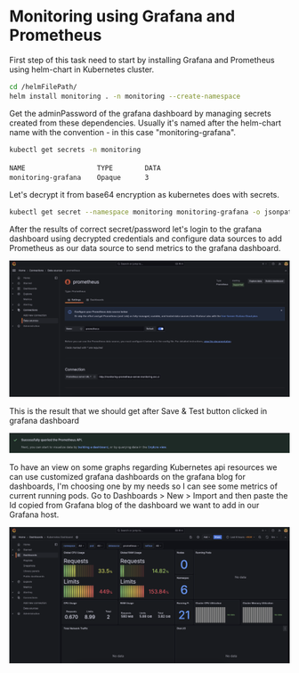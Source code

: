 # Monitoring using Grafana and Prometheus

First step of this task need to start by installing Grafana and Prometheus using helm-chart in Kubernetes cluster.

```bash
cd /helmFilePath/
helm install monitoring . -n monitoring --create-namespace
```

Get the adminPassword of the grafana dashboard by managing secrets created from these dependencies. Usually it's named after the helm-chart name with the convention -<name of app> in this case "monitoring-grafana".

```bash
kubectl get secrets -n monitoring

NAME                  TYPE        DATA
monitoring-grafana    Opaque      3
```

Let's decrypt it from base64 encryption as kubernetes does with secrets.

```bash
kubectl get secret --namespace monitoring monitoring-grafana -o jsonpath="{.data.admin-password}" | base64 -d
```

After the results of correct secret/password let's login to the grafana dashboard using decrypted credentials and configure data sources to add Prometheus as our data source to send metrics to the grafana dashboard.

![PrometheusDataSource](images/PrometheusDataSource.png)

This is the result that we should get after Save & Test button clicked in grafana dashboard

![PrometheusDataSourceSuccess](images/PrometheusDataSourceSuccess.png)

To have an view on some graphs regarding Kubernetes api resources we can use customized grafana dashboards on the grafana blog for dashboards, I'm choosing one by my needs so I can see some metrics of current running pods. Go to Dashboards > New > Import and then paste the Id copied from Grafana blog of the dashboard we want to add in our Grafana host.

![GrafanaDashboardImported](images/GrafanaDashboardImported.png)